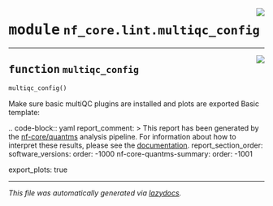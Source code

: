 <!-- markdownlint-disable -->

<a href="../../../../../../tools/nf_core/lint/multiqc_config.py#L0"><img align="right" style="float:right;" src="https://img.shields.io/badge/-source-cccccc?style=flat-square"></a>

# <kbd>module</kbd> `nf_core.lint.multiqc_config`

---

<a href="../../../../../../tools/nf_core/lint/multiqc_config.py#L8"><img align="right" style="float:right;" src="https://img.shields.io/badge/-source-cccccc?style=flat-square"></a>

## <kbd>function</kbd> `multiqc_config`

```python
multiqc_config()
```

Make sure basic multiQC plugins are installed and plots are exported Basic template:

.. code-block:: yaml report_comment: > This report has been generated by the <a href="https://github.com/nf-core/quantms" target="_blank">nf-core/quantms</a> analysis pipeline. For information about how to interpret these results, please see the <a href="https://nf-co.re/quantms" target="_blank">documentation</a>. report_section_order: software_versions: order: -1000 nf-core-quantms-summary: order: -1001

export_plots: true

---

_This file was automatically generated via [lazydocs](https://github.com/ml-tooling/lazydocs)._
